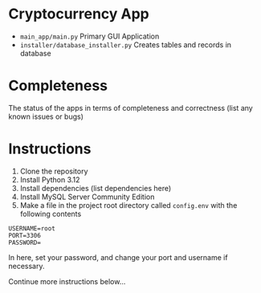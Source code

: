 # Cryptocurrency App

[//]: # (- The names of the apps and the installer)

[//]: # (- A description of each app)

- `main_app/main.py` Primary GUI Application
- `installer/database_installer.py` Creates tables and records in database

# Completeness

The status of the apps in terms of completeness and correctness (list any known issues or bugs)

# Instructions

[//]: # (Instructions for building and running the apps, including any required dependencies and commands to create the database)

1. Clone the repository
2. Install Python 3.12
3. Install dependencies (list dependencies here)
4. Install MySQL Server Community Edition
5. Make a file in the project root directory called `config.env` with the following contents
```dotenv
USERNAME=root
PORT=3306
PASSWORD=
```
In here, set your password, and change your port and username if necessary.

Continue more instructions below...